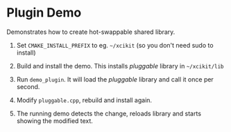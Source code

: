 Plugin Demo
===========

Demonstrates how to create hot-swappable shared library.

1. Set `CMAKE_INSTALL_PREFIX` to eg. `~/xcikit` (so you don't need sudo to install)

2. Build and install the demo. This installs *pluggable* library in `~/xcikit/lib`

3. Run `demo_plugin`. It will load the *pluggable* library
   and call it once per second.

4. Modify `pluggable.cpp`, rebuild and install again.

5. The running demo detects the change, reloads library and starts showing
   the modified text.

